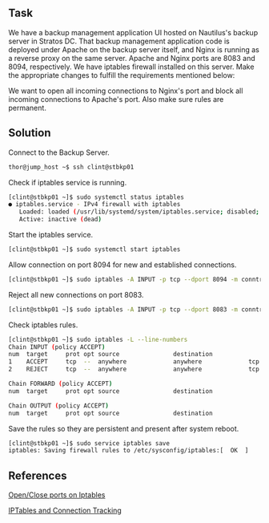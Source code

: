 ## Task 
We have a backup management application UI hosted on Nautilus's backup server in Stratos DC. That backup management application code is deployed under Apache on the backup server itself, and Nginx is running as a reverse proxy on the same server. Apache and Nginx ports are 8083 and 8094, respectively. We have iptables firewall installed on this server. Make the appropriate changes to fulfill the requirements mentioned below:

We want to open all incoming connections to Nginx's port and block all incoming connections to Apache's port. Also make sure rules are permanent.
## Solution
Connect to the Backup Server.
```sh
thor@jump_host ~$ ssh clint@stbkp01
```
Check if iptables service is running.
```sh
[clint@stbkp01 ~]$ sudo systemctl status iptables
● iptables.service - IPv4 firewall with iptables
   Loaded: loaded (/usr/lib/systemd/system/iptables.service; disabled; vendor preset: disabled)
   Active: inactive (dead)
```

Start the iptables service.

```sh
[clint@stbkp01 ~]$ sudo systemctl start iptables
```

Allow connection on port 8094 for new and established connections.
```sh
[clint@stbkp01 ~]$ sudo iptables -A INPUT -p tcp --dport 8094 -m conntrack --ctstate NEW,ESTABLISHED -j ACCEPT
```

Reject all new connections on port 8083.

```sh
[clint@stbkp01 ~]$ sudo iptables -A INPUT -p tcp --dport 8083 -m conntrack --ctstate NEW -j REJECT
```

Check iptables rules.

```sh
[clint@stbkp01 ~]$ sudo iptables -L --line-numbers
Chain INPUT (policy ACCEPT)
num  target     prot opt source               destination         
1    ACCEPT     tcp  --  anywhere             anywhere             tcp dpt:8092 ctstate NEW,ESTABLISHED
2    REJECT     tcp  --  anywhere             anywhere             tcp dpt:synchronet-db ctstate NEW reject-with icmp-port-unreachable

Chain FORWARD (policy ACCEPT)
num  target     prot opt source               destination         

Chain OUTPUT (policy ACCEPT)
num  target     prot opt source               destination 
```

Save the rules so they are persistent and present after system reboot.
```sh
[clint@stbkp01 ~]$ sudo service iptables save
iptables: Saving firewall rules to /etc/sysconfig/iptables:[  OK  ]
```
## References

[Open/Close ports on Iptables](https://docs.e2enetworks.com/security/firewall/iptables.html)

[IPTables and Connection Tracking](https://access.redhat.com/documentation/en-us/red_hat_enterprise_linux/6/html/security_guide/sect-security_guide-firewalls-iptables_and_connection_tracking)
